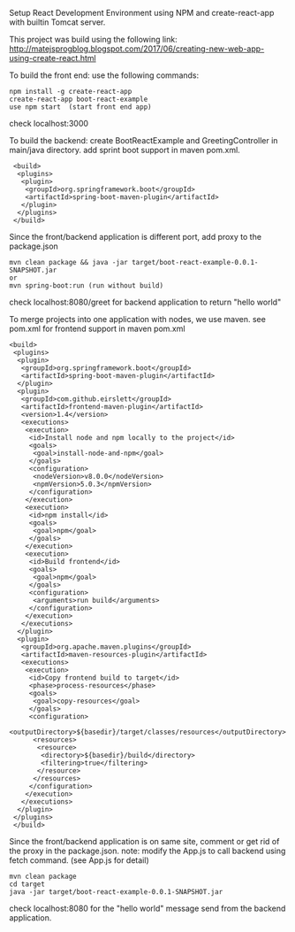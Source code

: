 Setup React Development Environment using NPM and create-react-app with builtin Tomcat server.

This project was build using the following link:
http://matejsprogblog.blogspot.com/2017/06/creating-new-web-app-using-create-react.html

To build the front end: use the following commands:
```
npm install -g create-react-app
create-react-app boot-react-example
use npm start  (start front end app)
```
check localhost:3000

To build the backend: 
create BootReactExample and GreetingController in main/java directory.
add sprint boot support in maven pom.xml.

```
 <build>
  <plugins>
   <plugin>
    <groupId>org.springframework.boot</groupId>
    <artifactId>spring-boot-maven-plugin</artifactId>
   </plugin>   
  </plugins>
 </build>
 ```

Since the front/backend application is different port, add proxy to the package.json
```
mvn clean package && java -jar target/boot-react-example-0.0.1-SNAPSHOT.jar
or 
mvn spring-boot:run (run without build)
```
check localhost:8080/greet for backend application to return "hello world"
 
To merge projects into one application with nodes, we use maven.
see pom.xml for frontend support in maven pom.xml

```
<build>
 <plugins>
  <plugin>
   <groupId>org.springframework.boot</groupId>
   <artifactId>spring-boot-maven-plugin</artifactId>
  </plugin>   
  <plugin>
   <groupId>com.github.eirslett</groupId>
   <artifactId>frontend-maven-plugin</artifactId>
   <version>1.4</version>
   <executions>
    <execution>
     <id>Install node and npm locally to the project</id>
     <goals>
      <goal>install-node-and-npm</goal>
     </goals>
     <configuration>
      <nodeVersion>v8.0.0</nodeVersion>
      <npmVersion>5.0.3</npmVersion>
     </configuration>
    </execution>
    <execution>
     <id>npm install</id>
     <goals>
      <goal>npm</goal>
     </goals>
    </execution>
    <execution>
     <id>Build frontend</id>
     <goals>
      <goal>npm</goal>
     </goals>
     <configuration>
      <arguments>run build</arguments>
     </configuration>
    </execution>
   </executions>
  </plugin> 
  <plugin>
   <groupId>org.apache.maven.plugins</groupId>
   <artifactId>maven-resources-plugin</artifactId>
   <executions>
    <execution>
     <id>Copy frontend build to target</id>
     <phase>process-resources</phase>
     <goals>
      <goal>copy-resources</goal>
     </goals>
     <configuration>
      <outputDirectory>${basedir}/target/classes/resources</outputDirectory>
      <resources>
       <resource>
        <directory>${basedir}/build</directory>
        <filtering>true</filtering>
       </resource>
      </resources>
     </configuration>
    </execution>
   </executions>
  </plugin>
 </plugins>
 </build>
```

Since the front/backend application is on same site, comment or get rid of the proxy in the package.json.
note: modify the App.js to call backend using fetch command. (see App.js for detail)
```
mvn clean package
cd target
java -jar target/boot-react-example-0.0.1-SNAPSHOT.jar
```
check localhost:8080 for the "hello world" message send from the backend application.
